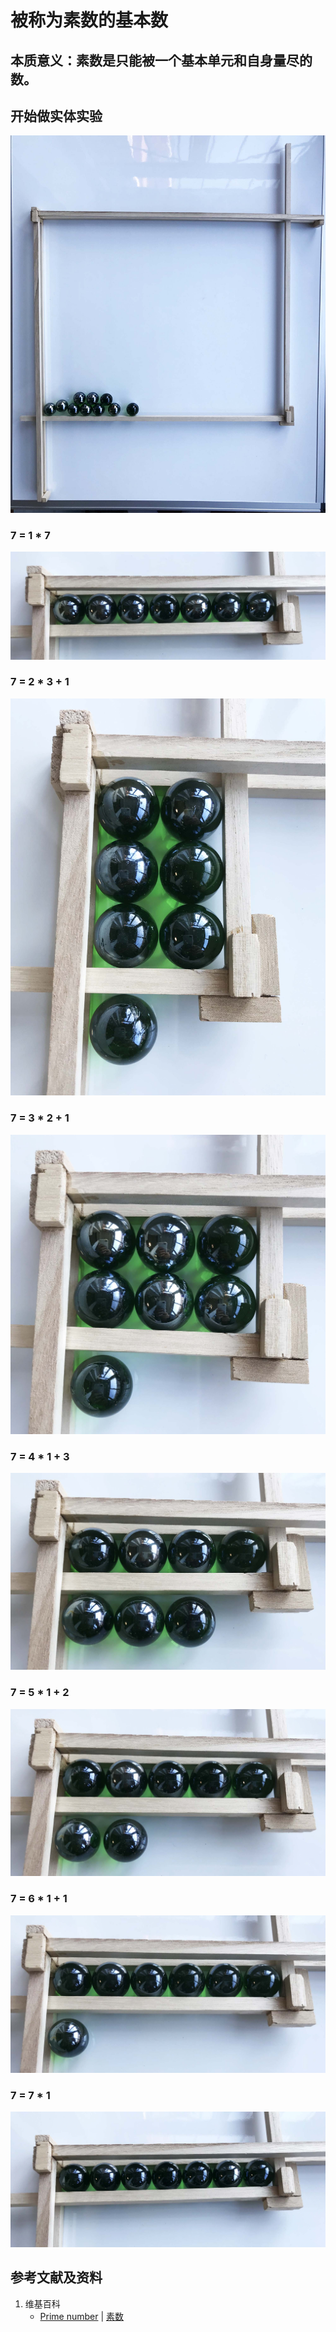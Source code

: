 # 被称为素数的基本数

## 本质意义：素数是只能被一个基本单元和自身量尽的数。 

## 开始做实体实验

![](/images/数论/基本数和合成数/被称为素数的基本数/0a0.jpg)

### 7 = 1 * 7
![](/images/数论/基本数和合成数/被称为素数的基本数/1a1.jpg)

### 7 = 2 * 3 + 1
![](/images/数论/基本数和合成数/被称为素数的基本数/1a2.jpg)

### 7 = 3 * 2 + 1
![](/images/数论/基本数和合成数/被称为素数的基本数/1a3.jpg)

### 7 = 4 * 1 + 3
![](/images/数论/基本数和合成数/被称为素数的基本数/1a4.jpg)

### 7 = 5 * 1 + 2
![](/images/数论/基本数和合成数/被称为素数的基本数/1a5.jpg)

### 7 = 6 * 1 + 1
![](/images/数论/基本数和合成数/被称为素数的基本数/1a6.jpg)

### 7 = 7 * 1
![](/images/数论/基本数和合成数/被称为素数的基本数/1a7.jpg)


## 参考文献及资料

1. 维基百科
	- [Prime number](https://en.wikipedia.org/wiki/Prime_number) | [素数](https://zh.wikipedia.org/wiki/%E8%B4%A8%E6%95%B0) 

